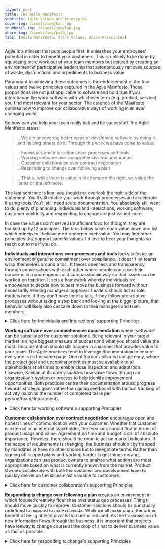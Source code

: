 ```yaml
---
layout: post
title: The Agile Manifesto
subtitle: Agile Values and Principles 
cover-img: /assets/img/Can.jpg
thumbnail-img: /assets/img/Can.jpg
share-img: /assets/img/path.jpg
tags: [Agile Manifesto, Agile Values, Agile Principles]
---
```

Agile is a mindset that puts people first. It unleashes your employees' potential in order to benefit your customers. This is unlikely to be done by squeezing more work out of your team members but instead by creating an environment of participative leadership that autonomously removes sources of waste, dysfunctions and impediments to business value. 

Paramount to achieving these outcomes is the endorsement of the four values and twelve principles captured in the Agile Manifesto. These propositions are not just applicable to sofware and hold true if you interchange the word software with whichever term (e.g. product, service) you find most relevant for your sector. The essence of the Manifesto outlines how to improve our collaborative ways of working in an ever changing world.  
 
So how can you help your team really tick and be succesful? The Agile Manifesto states:

> .. We are uncovering better ways of developing software by doing it and helping others do it. Through this work we have come to value:  

> .. Individuals and interactions over processes and tools  
> .. Working software over comprehensive documentation  
> .. Customer collaboration over contract negotiation  
> .. Responding to change over following a plan  

> .. That is, while there is value in the items on the right, we value the items on the left more.

The last sentence is key: you should not overlook the right side of the statement. You'll still enable your work through proccesses and accelerate it using tools. You'll still need acute documentation. You absolutely still want to do plenty of plannning. Individuals and interactions, working software, customer centricity and responding to change are just valued more. 


In case the values don't serve as sufficient food for thought, they are backed up by 12 principles. The tabs below break each value down and list which principles I believe most underpin each value. You may find other principles that support specific values. I'd love to hear your thoughts so reach out to me if you do.


**Individuals and interactions over processes and tools** looks to foster an environment of genuine commitment over compliance. It doesn't let teams wrap themselves around a tool. It favors openness and transparency through conversations with each other where people can raise their concerns in a coureageous and compassionate way so that issues can be worked on together. It sets a framework whereby individuals are empowered to decide how to best move the business forward without necessarily needing managerial approval. Leaders should act as role models here. If they don't have time to talk, if they follow prescriptive processes without taking a step back and looking at the bigger picture, that behavior will likely also cascade down to their managers and team members.

<details>
  <summary>Click here for Individuals and Interactions' supporting Principles</summary>
  
| Key Principles | Rationale for leaders |
|:------|:------|
| Business people and developers must work together daily throughout the project.<img width=900/>| Favor collective intelligence over silo comfort through constant collaboration. Simple communication can prevent small issues from becoming big issues. When developers liaise with the business, they open the door to deciding what work to take on rather than having work thrown over the wall to them.|
| The most efficient and effective method of conveying information to and within a development team is face-to-face conversation.| Nurture cohesive partnerships by bringing together contrasting experiences and letting ideas flow. Opportunities can be uncovered even in 5-10 minute conversations. Note how you can use tools to still have effective remote face to face interactions.|
| Build projects around motivated individuals. Give them the environment and support they need, and trust them to get the job done.| This goes beyond mentoring. Trust that each individual will do their best, align your team to the greater goal and inspire them through purpose. View your team members as people, not resources, and create a culture that synergizes diversity of thought.|
| At regular intervals, the team reflects on how to become more effective, then tunes and adjusts its behavior accordingly.| Advocate courage and respect to empower inspection and adaptation opportunities. Implement a sustainable work pace as well as feedback loops that allows your team to focus on and improve processes and behaviors that matter most.|   
</details>

**Working software over comprehensive documentation** where 'software' can be substituted for customer solutions. Being relevant in your target market is single biggest measure of success and what you should value the most. Documentation should still happen in a manner that provides value to your team. The Agile practices tend to leverage documentation to ensure everyone is on the same page. One of Scrum's pillar is transparency, where the project goal and upcoming priorities must be available to all stakeholders at all times to enable close inspection and adaptation. Likewise, Kanban at its core visualizes how value flows through an organization's system or process to help identify improvement opportunities. Both practices centre their documentation around progress towards strategic goals rather than going overboard with tactical tracking of activity (such as the number of completed tasks per person/team/department).

<details>
  <summary>Click here for working software's supporting Principles</summary>
  
| Key Principles | Rationale for leaders |
|:------|:------|
| Our highest priority is to satisfy the customer through early and continuous delivery of valuable software.<img width=573/>| Establish customer centricity as your top priority and connect social impact with business impact as you deliver to market.|
| Simplicity--the art of maximizing the amount of work not done--is essential.| Streamline (documentation) practices in order to further work and conversations towards the desired goal. Operate in a way that things will change and don't over-document items that will change.|
| Working software is the primary measure of progress.| Prioritize functioning solutions that are either utilized or needed by the market. Being empirical (seeing your reality objectively) will help you enable competitive advantage.|
| Deliver working software frequently, from a couple of weeks to a couple of months, with a preference to the shorter timescale.| Break down complex problems into smaller and more achievable yet effective objectives which can be rapidly provided to the market.|
| The best architectures, requirements, and designs emerge from self-organizing teams.| Let the team that is closest to the work self-manage. Avoid making all the decisions and refrain from dividing teams as the most impactful solution will be a product multiple thinkers, not one. Help promote good design by keeping things simple as an enhancer to agility.| 
</details>

**Customer collaboration over contract negotiation** encourages open and honest lines of communication with your customer. Whether that customer is external or an internal stakeholder, the feedback should flow in terms of product usage and value. Agreement on time and budget is still of absolute importance. However, there should be room to act on market indicators. If the scope of requirements is changing, the business shouldn't by trapped by mandates or have no other choice but to renegotiate terms. Rather than signing off scoped plans and working harder to get things moving, organizations can use product owners to analyze what actions are most appropriate based on what is currently known from the market. Product Owners collaborate with both the customer and development team to quickly deliver on the slices most valuable to customers. 

<details>
  <summary>Click here for customer collaboration's supporting Principles</summary>
  
| Key Principles | Rationale for leaders |
|:------|:------|
| Welcome changing requirements, even late in development. Agile processes harness change for the customer's competitive advantage.|<img width=96/> Embrace adaptation as you serve your customers with a focus on their convenience.|
| Business people and developers must work together daily throughout the project.| Achieve a holistic outlook of complex problems and harness creative solutions through the personal impact of multiple perspectives.|
| Build projects around motivated individuals. Give them the environment and support they need, and trust them to get the job done.| Create a participative culture where individuals are self driven, remove bottlenecks and support each other to boost the team performance towards a common shared vision.|
| Working software is the primary measure of progress.| Ensure your measurement of success is right. Focus on outcomes rather than outputs or activities.|
| Our highest priority is to satisfy the customer through early and continuous delivery of valuable software.  | Revolve everything you do around delighting your customers. Gather voice of customer and other customer centric product / service usage indicators to help you understand and finetune the value of your offerings.|
</details>
 
**Responding to change over following a plan** creates an environment in which focused creativity flourishes over status quo processes. Things should move quickly to improve. Customer solutions should be punctually redefined to respond to market trends. While we all make plans, the prime benefit of being able to pivot is that risk is reduced. As the transmission of new information flows through the business, it is important that projects have leeway to change course at the drop of a hat to deliver business value as fast as possible.

<details>
  <summary>Click here for responding to change's supporting Principles</summary>
  
| Key Principles | Rationale for leaders |
|:------|:------|
| Welcome changing requirements, even late in development. Agile processes harness change for the customer's competitive advantage.| Encourage change, pivot to increase cycle times where possible and support creativity and innovation.<img width=573/>|
| Our highest priority is to satisfy the customer through early and continuous delivery of valuable software.| Solve customer pain-points quickly and incrementally before your competitors provide better choices.|
| Deliver working software frequently, from a couple of weeks to a couple of months, with a preference to the shorter timescale.| Delivering often builds trust and ensures experiments and innovations are either quickly validated or discarded.|
| Business people and developers must work together daily throughout the project.| Changes come from demos and interactions and these short feedback loops can reduce risk as well as the impact of change.|
</details>
